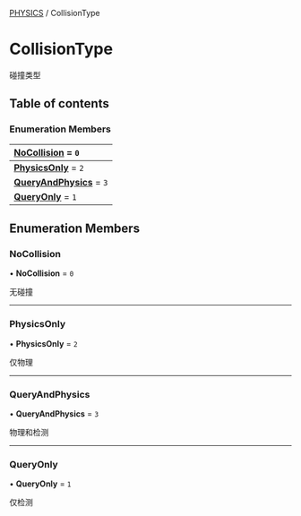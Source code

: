 [PHYSICS](../groups/Core.PHYSICS.md) / CollisionType

# CollisionType <Badge type="tip" text="Enumeration" /> <Score text="CollisionType" />

<p class="content-big">

碰撞类型

</p>

## Table of contents

### Enumeration Members <Score text="Enumeration" /> 
| **[NoCollision](mw.CollisionType.md#nocollision)** = ``0``  |
| :----- |
| **[PhysicsOnly](mw.CollisionType.md#physicsonly)** = ``2`` |
| **[QueryAndPhysics](mw.CollisionType.md#queryandphysics)** = ``3`` |
| **[QueryOnly](mw.CollisionType.md#queryonly)** = ``1`` |

## Enumeration Members

### NoCollision <Score text="NoCollision" /> 

• **NoCollision** = ``0``

无碰撞

___

### PhysicsOnly <Score text="PhysicsOnly" /> 

• **PhysicsOnly** = ``2``

仅物理

___

### QueryAndPhysics <Score text="QueryAndPhysics" /> 

• **QueryAndPhysics** = ``3``

物理和检测

___

### QueryOnly <Score text="QueryOnly" /> 

• **QueryOnly** = ``1``

仅检测
